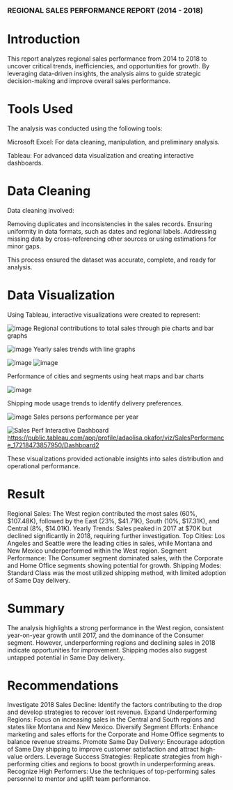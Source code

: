 ### REGIONAL SALES PERFORMANCE REPORT (2014 - 2018) 

# Introduction

This report analyzes regional sales performance from 2014 to 2018 to uncover critical trends, inefficiencies, and opportunities for growth. By leveraging data-driven insights, the analysis aims to guide strategic decision-making and improve overall sales performance.

# Tools Used

The analysis was conducted using the following tools:

Microsoft Excel: For data cleaning, manipulation, and preliminary analysis.

Tableau: For advanced data visualization and creating interactive dashboards.

# Data Cleaning

Data cleaning involved:

Removing duplicates and inconsistencies in the sales records.
Ensuring uniformity in data formats, such as dates and regional labels.
Addressing missing data by cross-referencing other sources or using estimations for minor gaps.

This process ensured the dataset was accurate, complete, and ready for analysis.

# Data Visualization

Using Tableau, interactive visualizations were created to represent:

![image](https://github.com/user-attachments/assets/07834e78-f330-4c3d-b713-0e4cde585109)
Regional contributions to total sales through pie charts and bar graphs

![image](https://github.com/user-attachments/assets/080eacef-26b4-4c1f-b85b-c4c39f45e0b9)
Yearly sales trends with line graphs

![image](https://github.com/user-attachments/assets/8840f3ba-032a-49d5-89d5-3eb5a643fd15)
![image](https://github.com/user-attachments/assets/054e6d42-85fb-4b15-aeb8-f00868176219)

Performance of cities and segments using heat maps and bar charts

![image](https://github.com/user-attachments/assets/fb364c0a-dce8-41bf-be08-12fa01ee98f5)

Shipping mode usage trends to identify delivery preferences.

![image](https://github.com/user-attachments/assets/d1a9db9d-280b-4cac-8781-9243d64d3ce9)
Sales persons performance per year

![Sales Perf](https://github.com/user-attachments/assets/0beb1551-494d-44f2-88c0-56a4e8d87f8c)
Interactive Dashboard https://public.tableau.com/app/profile/adaolisa.okafor/viz/SalesPerformance_17218473857950/Dashboard2

These visualizations provided actionable insights into sales distribution and operational performance.

# Result

Regional Sales: The West region contributed the most sales (60%, $107.48K), followed by the East (23%, $41.71K), South (10%, $17.31K), and Central (8%, $14.01K).
Yearly Trends: Sales peaked in 2017 at $70K but declined significantly in 2018, requiring further investigation.
Top Cities: Los Angeles and Seattle were the leading cities in sales, while Montana and New Mexico underperformed within the West region.
Segment Performance: The Consumer segment dominated sales, with the Corporate and Home Office segments showing potential for growth.
Shipping Modes: Standard Class was the most utilized shipping method, with limited adoption of Same Day delivery.

# Summary

The analysis highlights a strong performance in the West region, consistent year-on-year growth until 2017, and the dominance of the Consumer segment. 
However, underperforming regions and declining sales in 2018 indicate opportunities for improvement. Shipping modes also suggest untapped potential in Same Day delivery.

# Recommendations

Investigate 2018 Sales Decline: Identify the factors contributing to the drop and develop strategies to recover lost revenue.
Expand Underperforming Regions: Focus on increasing sales in the Central and South regions and states like Montana and New Mexico.
Diversify Segment Efforts: Enhance marketing and sales efforts for the Corporate and Home Office segments to balance revenue streams.
Promote Same Day Delivery: Encourage adoption of Same Day shipping to improve customer satisfaction and attract high-value orders.
Leverage Success Strategies: Replicate strategies from high-performing cities and regions to boost growth in underperforming areas.
Recognize High Performers: Use the techniques of top-performing sales personnel to mentor and uplift team performance.

